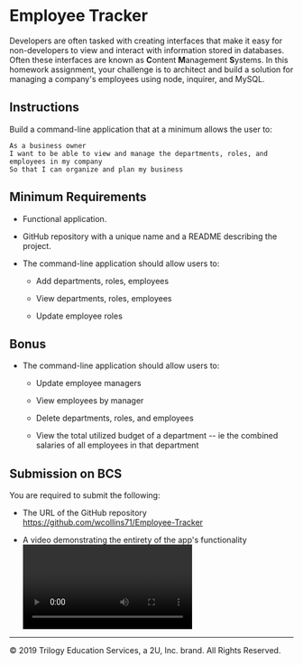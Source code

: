 # Employee Tracker

Developers are often tasked with creating interfaces that make it easy for non-developers to view and interact with information stored in databases. Often these interfaces are known as **C**ontent **M**anagement **S**ystems. In this homework assignment, your challenge is to architect and build a solution for managing a company's employees using node, inquirer, and MySQL.

## Instructions

  
Build a command-line application that at a minimum allows the user to:

```
As a business owner
I want to be able to view and manage the departments, roles, and employees in my company
So that I can organize and plan my business
```

## Minimum Requirements

* Functional application.

* GitHub repository with a unique name and a README describing the project.

* The command-line application should allow users to:

  * Add departments, roles, employees

  * View departments, roles, employees

  * Update employee roles

## Bonus

* The command-line application should allow users to:

  * Update employee managers

  * View employees by manager

  * Delete departments, roles, and employees

  * View the total utilized budget of a department -- ie the combined salaries of all employees in that department

## Submission on BCS

You are required to submit the following:

* The URL of the GitHub repository
https://github.com/wcollins71/Employee-Tracker

* A video demonstrating the entirety of the app's functionality 
![Run through](./assests/Run-through.mp4)
- - -
© 2019 Trilogy Education Services, a 2U, Inc. brand. All Rights Reserved.
